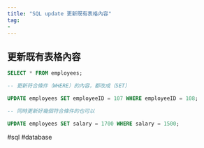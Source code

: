 ```yaml
---
title: "SQL update 更新既有表格內容"
tag: 
- 
---
```

## 更新既有表格內容
```sql
SELECT * FROM employees;

-- 更新符合條件（WHERE）的內容，都改成（SET）

UPDATE employees SET employeeID = 107 WHERE employeeID = 108;

-- 同時更新好幾個符合條件的也可以

UPDATE employees SET salary = 1700 WHERE salary = 1500;

```

#sql #database 